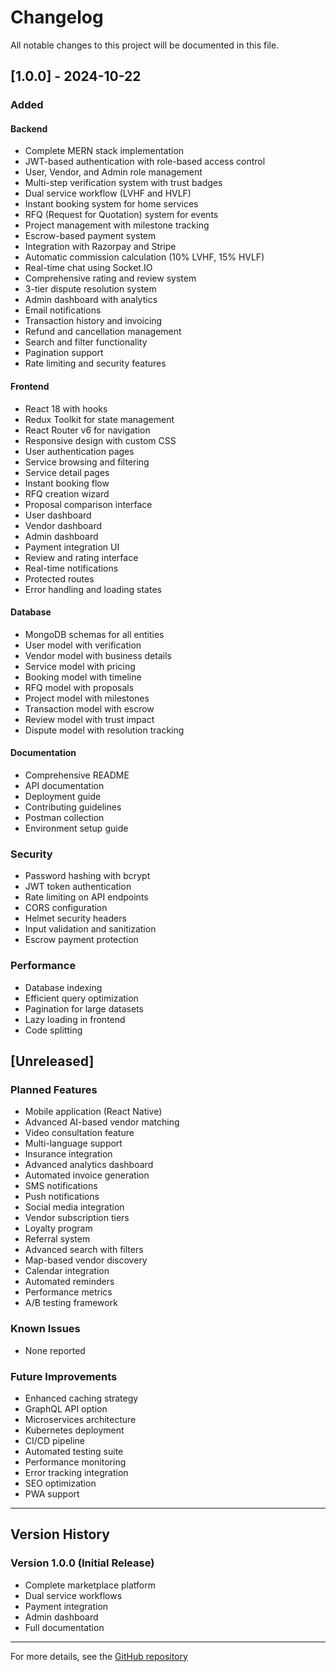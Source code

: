 # Changelog

All notable changes to this project will be documented in this file.

## [1.0.0] - 2024-10-22

### Added

#### Backend
- Complete MERN stack implementation
- JWT-based authentication with role-based access control
- User, Vendor, and Admin role management
- Multi-step verification system with trust badges
- Dual service workflow (LVHF and HVLF)
- Instant booking system for home services
- RFQ (Request for Quotation) system for events
- Project management with milestone tracking
- Escrow-based payment system
- Integration with Razorpay and Stripe
- Automatic commission calculation (10% LVHF, 15% HVLF)
- Real-time chat using Socket.IO
- Comprehensive rating and review system
- 3-tier dispute resolution system
- Admin dashboard with analytics
- Email notifications
- Transaction history and invoicing
- Refund and cancellation management
- Search and filter functionality
- Pagination support
- Rate limiting and security features

#### Frontend
- React 18 with hooks
- Redux Toolkit for state management
- React Router v6 for navigation
- Responsive design with custom CSS
- User authentication pages
- Service browsing and filtering
- Service detail pages
- Instant booking flow
- RFQ creation wizard
- Proposal comparison interface
- User dashboard
- Vendor dashboard
- Admin dashboard
- Payment integration UI
- Review and rating interface
- Real-time notifications
- Protected routes
- Error handling and loading states

#### Database
- MongoDB schemas for all entities
- User model with verification
- Vendor model with business details
- Service model with pricing
- Booking model with timeline
- RFQ model with proposals
- Project model with milestones
- Transaction model with escrow
- Review model with trust impact
- Dispute model with resolution tracking

#### Documentation
- Comprehensive README
- API documentation
- Deployment guide
- Contributing guidelines
- Postman collection
- Environment setup guide

### Security
- Password hashing with bcrypt
- JWT token authentication
- Rate limiting on API endpoints
- CORS configuration
- Helmet security headers
- Input validation and sanitization
- Escrow payment protection

### Performance
- Database indexing
- Efficient query optimization
- Pagination for large datasets
- Lazy loading in frontend
- Code splitting

## [Unreleased]

### Planned Features
- Mobile application (React Native)
- Advanced AI-based vendor matching
- Video consultation feature
- Multi-language support
- Insurance integration
- Advanced analytics dashboard
- Automated invoice generation
- SMS notifications
- Push notifications
- Social media integration
- Vendor subscription tiers
- Loyalty program
- Referral system
- Advanced search with filters
- Map-based vendor discovery
- Calendar integration
- Automated reminders
- Performance metrics
- A/B testing framework

### Known Issues
- None reported

### Future Improvements
- Enhanced caching strategy
- GraphQL API option
- Microservices architecture
- Kubernetes deployment
- CI/CD pipeline
- Automated testing suite
- Performance monitoring
- Error tracking integration
- SEO optimization
- PWA support

---

## Version History

### Version 1.0.0 (Initial Release)
- Complete marketplace platform
- Dual service workflows
- Payment integration
- Admin dashboard
- Full documentation

---

For more details, see the [GitHub repository](https://github.com/yourusername/Digital-Service-Hub)
